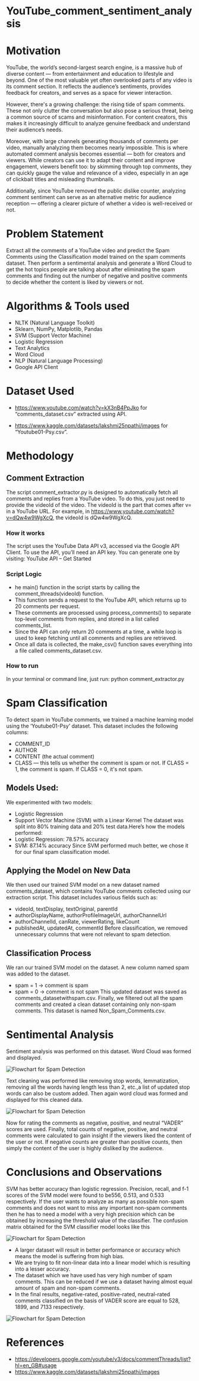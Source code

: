 # YouTube_comment_sentiment_analysis

# Motivation
YouTube, the world’s second-largest search engine, is a massive hub of diverse content — from entertainment and education to lifestyle and beyond. One of the most valuable yet often overlooked parts of any video is its comment section. It reflects the audience’s sentiments, provides feedback for creators, and serves as a space for viewer interaction.

However, there's a growing challenge: the rising tide of spam comments. These not only clutter the conversation but also pose a serious threat, being a common source of scams and misinformation. For content creators, this makes it increasingly difficult to analyze genuine feedback and understand their audience’s needs.

Moreover, with large channels generating thousands of comments per video, manually analyzing them becomes nearly impossible. This is where automated comment analysis becomes essential — both for creators and viewers. While creators can use it to adapt their content and improve engagement, viewers benefit too: by skimming through top comments, they can quickly gauge the value and relevance of a video, especially in an age of clickbait titles and misleading thumbnails.

Additionally, since YouTube removed the public dislike counter, analyzing comment sentiment can serve as an alternative metric for audience reception — offering a clearer picture of whether a video is well-received or not.

# Problem Statement
Extract all the comments of a YouTube video and predict the Spam Comments using the Classification model trained on the spam comments dataset. Then perform a sentimental analysis and generate a Word Cloud to get the hot topics people are talking about after eliminating the spam comments and finding out the number of negative and positive comments to decide whether the content is liked by viewers or not.

# Algorithms & Tools used
- NLTK (Natural Language Toolkit)
- Sklearn, NumPy, Matplotlib, Pandas
- SVM (Support Vector Machine)
- Logistic Regression
- Text Analytics
- Word Cloud
- NLP (Natural Language Processing)
- Google API Client

# Dataset Used
- https://www.youtube.com/watch?v=kX3nB4PpJko for “comments_dataset.csv” extracted using API.

- https://www.kaggle.com/datasets/lakshmi25npathi/images for “Youtube01-Psy.csv”.

# Methodology
## Comment Extraction
The script comment_extractor.py is designed to automatically fetch all comments and replies from a YouTube video. To do this, you just need to provide the videoId of the video. The videoId is the part that comes after v= in a YouTube URL. For example, in https://www.youtube.com/watch?v=dQw4w9WgXcQ, the videoId is dQw4w9WgXcQ.
### How it works
The script uses the YouTube Data API v3, accessed via the Google API Client.
To use the API, you’ll need an API key. You can generate one by visiting: YouTube API – Get Started
### Script Logic
- he main() function in the script starts by calling the comment_threads(videoId) function.
- This function sends a request to the YouTube API, which returns up to 20 comments per request.
- These comments are processed using process_comments() to separate top-level comments from replies, and stored in a list called comments_list.
- Since the API can only return 20 comments at a time, a while loop is used to keep fetching until all comments and replies are retrieved.
- Once all data is collected, the make_csv() function saves everything into a file called comments_dataset.csv.
### How to run
In your terminal or command line, just run: python comment_extractor.py

# Spam Classification
To detect spam in YouTube comments, we trained a machine learning model using the ‘Youtube01-Psy’ dataset.
This dataset includes the following columns:
- COMMENT_ID
- AUTHOR
- CONTENT (the actual comment)
- CLASS — this tells us whether the comment is spam or not.
If CLASS = 1, the comment is spam. If CLASS = 0, it's not spam.
## Models Used:
We experimented with two models:
- Logistic Regression
- Support Vector Machine (SVM) with a Linear Kernel
The dataset was split into 80% training data and 20% test data.Here’s how the models performed:
- Logistic Regression: 78.57% accuracy
- SVM: 87.14% accuracy
Since SVM performed much better, we chose it for our final spam classification model.
## Applying the Model on New Data
We then used our trained SVM model on a new dataset named comments_dataset, which contains YouTube comments collected using our extraction script.
This dataset includes various fields such as:
- videoId, textDisplay, textOriginal, parentId
- authorDisplayName, authorProfileImageUrl, authorChannelUrl
- authorChannelId, canRate, viewerRating, likeCount
- publishedAt, updatedAt, commentId
Before classification, we removed unnecessary columns that were not relevant to spam detection.

## Classification Process
We ran our trained SVM model on the dataset.
A new column named spam was added to the dataset.
- spam = 1 → comment is spam
- spam = 0 → comment is not spam
This updated dataset was saved as comments_datasetwithspam.csv.
Finally, we filtered out all the spam comments and created a clean dataset containing only non-spam comments.
This dataset is named Non_Spam_Comments.csv.

# Sentimental Analysis
Sentiment analysis was performed on this dataset. Word Cloud was formed and displayed.

![Flowchart for Spam Detection](images/wordcloud_with_stopwords.jpg)

Text cleaning was performed like removing stop words, lemmatization, removing all the words having length less than 2, etc.,a list of updated stop words can also be custom added. Then again word cloud was formed and displayed for this cleaned data.

![Flowchart for Spam Detection](images/clear_wordcloud.jpg)

Now for rating the comments as negative, positive, and neutral “VADER” scores are used.
Finally, total counts of negative, positive, and neutral comments were calculated to gain insight if the viewers liked the content of the user or not. If negative counts are greater than positive counts, then simply the content of the user is highly disliked by the audience.

# Conclusions and Observations
SVM has better accuracy than logistic regression.
Precision, recall, and f-1 scores of the SVM model were found to be556, 0.513, and 0.533 respectively. If the user wants to analyze as many as possible non-spam comments and does not want to miss any important non-spam comments then he has to need a model with a very high precision which can be obtained by increasing the threshold value of the classifier.
The confusion matrix obtained for the SVM classifier model looks like this

![Flowchart for Spam Detection](images/confusion_matrix.jpg)

- A larger dataset will result in better performance or accuracy which means the model is suffering from high bias.
- We are trying to fit non-linear data into a linear model which is resulting into a lesser accuracy.
- The dataset which we have used has very high number of spam comments. This can be reduced if we use a dataset having almost equal amount of spam and non-spam comments.
- In the final results, negative-rated, positive-rated, neutral-rated comments classified on the basis of VADER score are equal to 528, 1899, and 7133 respectively.

![Flowchart for Spam Detection](images/bar_plot.jpg)

# References
- https://developers.google.com/youtube/v3/docs/commentThreads/list?hl=en_GB#usage
- https://www.kaggle.com/datasets/lakshmi25npathi/images

